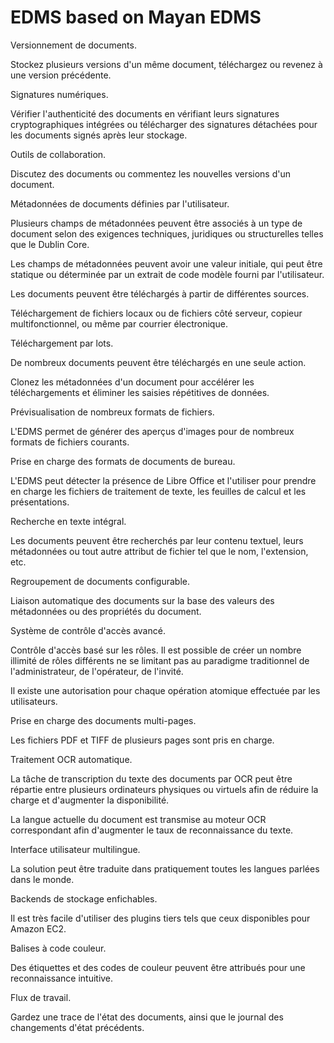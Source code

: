 # EDMS based on Mayan EDMS

Versionnement de documents.

Stockez plusieurs versions d'un même document, téléchargez ou revenez à une version précédente.

Signatures numériques.

Vérifier l'authenticité des documents en vérifiant leurs signatures cryptographiques intégrées ou télécharger des signatures détachées pour les documents signés après leur stockage.

Outils de collaboration.

Discutez des documents ou commentez les nouvelles versions d'un document.

Métadonnées de documents définies par l'utilisateur.

Plusieurs champs de métadonnées peuvent être associés à un type de document selon des exigences techniques, juridiques ou structurelles telles que le Dublin Core.

Les champs de métadonnées peuvent avoir une valeur initiale, qui peut être statique ou déterminée par un extrait de code modèle fourni par l'utilisateur.

Les documents peuvent être téléchargés à partir de différentes sources.

Téléchargement de fichiers locaux ou de fichiers côté serveur, copieur multifonctionnel, ou même par courrier électronique.

Téléchargement par lots.

De nombreux documents peuvent être téléchargés en une seule action.

Clonez les métadonnées d'un document pour accélérer les téléchargements et éliminer les saisies répétitives de données.

Prévisualisation de nombreux formats de fichiers.

L'EDMS permet de générer des aperçus d'images pour de nombreux formats de fichiers courants.

Prise en charge des formats de documents de bureau.

L'EDMS peut détecter la présence de Libre Office et l'utiliser pour prendre en charge les fichiers de traitement de texte, les feuilles de calcul et les présentations.

Recherche en texte intégral.

Les documents peuvent être recherchés par leur contenu textuel, leurs métadonnées ou tout autre attribut de fichier tel que le nom, l'extension, etc.

Regroupement de documents configurable.

Liaison automatique des documents sur la base des valeurs des métadonnées ou des propriétés du document.

Système de contrôle d'accès avancé.

Contrôle d'accès basé sur les rôles. Il est possible de créer un nombre illimité de rôles différents ne se limitant pas au paradigme traditionnel de l'administrateur, de l'opérateur, de l'invité.

Il existe une autorisation pour chaque opération atomique effectuée par les utilisateurs.

Prise en charge des documents multi-pages.

Les fichiers PDF et TIFF de plusieurs pages sont pris en charge.

Traitement OCR automatique.

La tâche de transcription du texte des documents par OCR peut être répartie entre plusieurs ordinateurs physiques ou virtuels afin de réduire la charge et d'augmenter la disponibilité.

La langue actuelle du document est transmise au moteur OCR correspondant afin d'augmenter le taux de reconnaissance du texte.

Interface utilisateur multilingue.

La solution peut être traduite dans pratiquement toutes les langues parlées dans le monde. 

Backends de stockage enfichables.

Il est très facile d'utiliser des plugins tiers tels que ceux disponibles pour Amazon EC2.

Balises à code couleur.

Des étiquettes et des codes de couleur peuvent être attribués pour une reconnaissance intuitive.

Flux de travail.

Gardez une trace de l'état des documents, ainsi que le journal des changements d'état précédents.